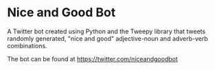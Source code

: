 # Nice and Good Bot

A Twitter bot created using Python and the Tweepy library that tweets randomly generated, "nice and good" 
adjective-noun and adverb-verb combinations.

The bot can be found at https://twitter.com/niceandgoodbot
